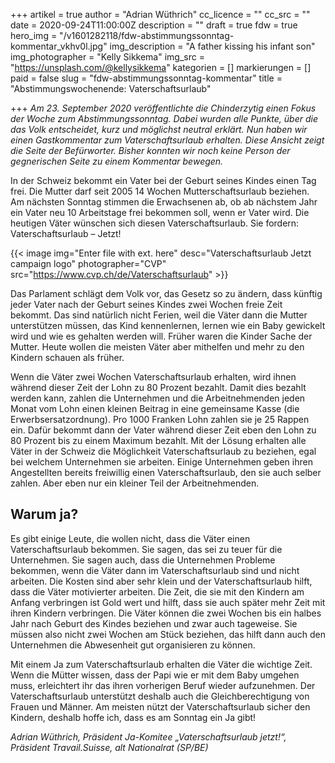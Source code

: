 +++
artikel = true
author = "Adrian Wüthrich"
cc_licence = ""
cc_src = ""
date = 2020-09-24T11:00:00Z
description = ""
draft = true
fdw = true
hero_img = "/v1601282118/fdw-abstimmungssonntag-kommentar_vkhv0l.jpg"
img_description = "A father kissing his infant son"
img_photographer = "Kelly Sikkema"
img_src = "https://unsplash.com/@kellysikkema"
kategorien = []
markierungen = []
paid = false
slug = "fdw-abstimmungssonntag-kommentar"
title = "Abstimmungswochenende: Vaterschaftsurlaub"

+++
_Am 23. September 2020 veröffentlichte die Chinderzytig einen Fokus der Woche zum Abstimmungssonntag. Dabei wurden alle Punkte, über die das Volk entscheidet, kurz und möglichst neutral erklärt. Nun haben wir einen Gastkommentar zum Vaterschaftsurlaub erhalten. Diese Ansicht zeigt die Seite der Befürworter. Bisher konnten wir noch keine Person der gegnerischen Seite zu einem Kommentar bewegen._

In der Schweiz bekommt ein Vater bei der Geburt seines Kindes einen Tag frei. Die Mutter darf seit 2005 14 Wochen Mutterschaftsurlaub beziehen. Am nächsten Sonntag stimmen die Erwachsenen ab, ob ab nächstem Jahr ein Vater neu 10 Arbeitstage frei bekommen soll, wenn er Vater wird. Die heutigen Väter wünschen sich diesen Vaterschaftsurlaub. Sie fordern: Vaterschaftsurlaub – Jetzt!

{{< image img="Enter file with ext. here" desc="Vaterschaftsurlaub Jetzt campaign logo" photographer="CVP" src="https://www.cvp.ch/de/Vaterschaftsurlaub" >}}

Das Parlament schlägt dem Volk vor, das Gesetz so zu ändern, dass künftig jeder Vater nach der Geburt seines Kindes zwei Wochen freie Zeit bekommt. Das sind natürlich nicht Ferien, weil die Väter dann die Mutter unterstützen müssen, das Kind kennenlernen, lernen wie ein Baby gewickelt wird und wie es gehalten werden will. Früher waren die Kinder Sache der Mutter. Heute wollen die meisten Väter aber mithelfen und mehr zu den Kindern schauen als früher.

Wenn die Väter zwei Wochen Vaterschaftsurlaub erhalten, wird ihnen während dieser Zeit der Lohn zu 80 Prozent bezahlt. Damit dies bezahlt werden kann, zahlen die Unternehmen und die Arbeitnehmenden jeden Monat vom Lohn einen kleinen Beitrag in eine gemeinsame Kasse (die Erwerbsersatzordnung). Pro 1000 Franken Lohn zahlen sie je 25 Rappen ein. Dafür bekommt dann der Vater während dieser Zeit eben den Lohn zu 80 Prozent bis zu einem Maximum bezahlt. Mit der Lösung erhalten alle Väter in der Schweiz die Möglichkeit Vaterschaftsurlaub zu beziehen, egal bei welchem Unternehmen sie arbeiten. Einige Unternehmen geben ihren Angestellten bereits freiwillig einen Vaterschaftsurlaub, den sie auch selber zahlen. Aber eben nur ein kleiner Teil der Arbeitnehmenden.

## Warum ja?

Es gibt einige Leute, die wollen nicht, dass die Väter einen Vaterschaftsurlaub bekommen. Sie sagen, das sei zu teuer für die Unternehmen. Sie sagen auch, dass die Unternehmen Probleme bekommen, wenn die Väter dann im Vaterschaftsurlaub sind und nicht arbeiten. Die Kosten sind aber sehr klein und der Vaterschaftsurlaub hilft, dass die Väter motivierter arbeiten. Die Zeit, die sie mit den Kindern am Anfang verbringen ist Gold wert und hilft, dass sie auch später mehr Zeit mit ihren Kindern verbringen. Die Väter können die zwei Wochen bis ein halbes Jahr nach Geburt des Kindes beziehen und zwar auch tageweise. Sie müssen also nicht zwei Wochen am Stück beziehen, das hilft dann auch den Unternehmen die Abwesenheit gut organisieren zu können.

Mit einem Ja zum Vaterschaftsurlaub erhalten die Väter die wichtige Zeit. Wenn die Mütter wissen, dass der Papi wie er mit dem Baby umgehen muss, erleichtert ihr das ihren vorherigen Beruf wieder aufzunehmen. Der Vaterschaftsurlaub unterstützt deshalb auch die Gleichberechtigung von Frauen und Männer. Am meisten nützt der Vaterschaftsurlaub sicher den Kindern, deshalb hoffe ich, dass es am Sonntag ein Ja gibt!

_Adrian Wüthrich, Präsident Ja-Komitee „Vaterschaftsurlaub jetzt!“, Präsident Travail.Suisse, alt Nationalrat (SP/BE)_
